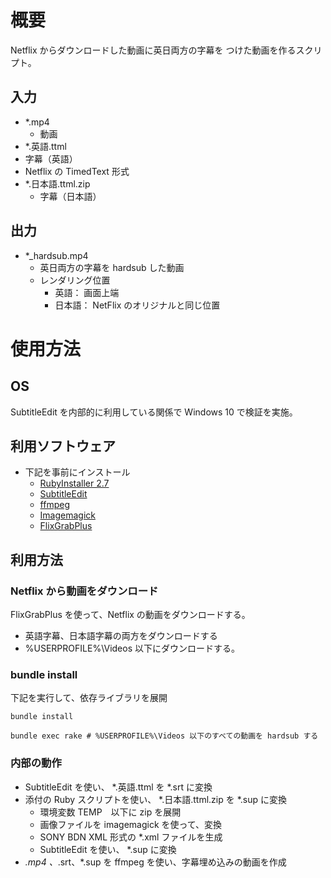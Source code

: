 # 概要

Netflix からダウンロードした動画に英日両方の字幕を
つけた動画を作るスクリプト。

## 入力

 - *.mp4
   - 動画
 -  *.英語.ttml
   - 字幕（英語）
   - Netflix の TimedText 形式
 - *.日本語.ttml.zip
   - 字幕（日本語）

## 出力

 - *_hardsub.mp4
   - 英日両方の字幕を hardsub した動画
   - レンダリング位置
     - 英語： 画面上端
     - 日本語： NetFlix のオリジナルと同じ位置

# 使用方法
## OS
SubtitleEdit を内部的に利用している関係で Windows 10 で検証を実施。

## 利用ソフトウェア
 - 下記を事前にインストール
   - [RubyInstaller 2.7](https://rubyinstaller.org/)
   - [SubtitleEdit](https://www.nikse.dk/subtitleedit)
   - [ffmpeg](http://ffmpeg.org/)
   - [Imagemagick](https://imagemagick.org/index.php)
   - [FlixGrabPlus](https://www.flixgrab.com/)

## 利用方法

### Netflix から動画をダウンロード

FlixGrabPlus を使って、Netflix の動画をダウンロードする。

 - 英語字幕、日本語字幕の両方をダウンロードする
 - %USERPROFILE%\Videos 以下にダウンロードする。

### bundle install

下記を実行して、依存ライブラリを展開

```
bundle install

bundle exec rake # %USERPROFILE%\Videos 以下のすべての動画を hardsub する
```

### 内部の動作

 - SubtitleEdit を使い、 *.英語.ttml を *.srt に変換
 - 添付の Ruby スクリプトを使い、 *.日本語.ttml.zip を *.sup に変換
   - 環境変数 TEMP　以下に zip を展開
   - 画像ファイルを imagemagick を使って、変換
   - SONY BDN XML 形式の *.xml ファイルを生成
   - SubtitleEdit を使い、 *.sup に変換
 - *.mp4 、*.srt、*.sup を ffmpeg を使い、字幕埋め込みの動画を作成

